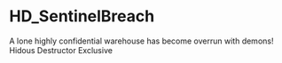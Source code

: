 # HD_SentinelBreach
A lone highly confidential warehouse has become overrun with demons! Hidous Destructor Exclusive
